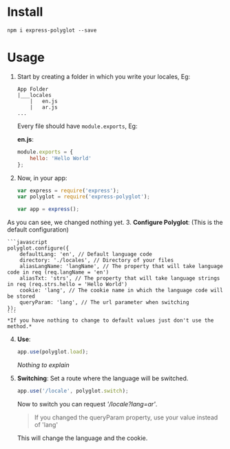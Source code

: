 # Install
```
npm i express-polyglot --save
```

# Usage

1. Start by creating a folder in which you write your locales, Eg:
    ```
    App Folder
    |___locales
        |   en.js
        |   ar.js
    ...
    ```
    Every file should have `module.exports`, Eg:

    **en.js**:

    ```javascript
    module.exports = {
        hello: 'Hello World'
    };
    ```
2. Now, in your app:

    ```javascript
    var express = require('express');
    var polyglot = require('express-polyglot');

    var app = express();
    ```
As you can see, we changed nothing yet.
3. **Configure Polyglot**: (This is the default configuration)

    ```javascript
    polyglot.configure({
        defaultLang: 'en', // Default language code
        directory: './locales', // Directory of your files
        aliasLangName: 'langName', // The property that will take language code in req (req.langName = 'en')
        aliasTxt: 'strs', // The property that will take language strings in req (req.strs.hello = 'Hello World')
        cookie: 'lang', // The cookie name in which the language code will be stored
        queryParam: 'lang', // The url parameter when switching
    });
    ```
    *If you have nothing to change to default values just don't use the method.*
4. **Use**:

    ```javascript
    app.use(polyglot.load);
    ```
    *Nothing to explain*
5. **Switching**: Set a route where the language will be switched.

    ```javascript
    app.use('/locale', polyglot.switch);
    ```
    Now to switch you can request *'/locale?lang=ar'*.
    > If you changed the queryParam property, use your value instead of 'lang'

    This will change the language and the cookie.
